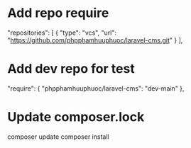 # Add repo require
"repositories": [
    {
        "type": "vcs",
        "url": "https://github.com/phpphamhuuphuoc/laravel-cms.git"
    }
],

# Add dev repo for test
"require": {
    "phpphamhuuphuoc/laravel-cms": "dev-main"
},

# Update composer.lock
composer update
composer install